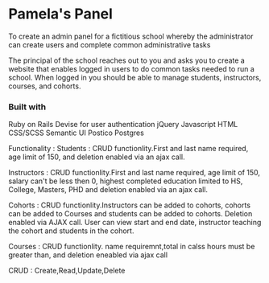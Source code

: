  <h1>Pamela's Panel</h1>
 
 To create an admin panel for a fictitious school whereby the administrator can create users and complete common administrative tasks
 
 The principal of the school reaches out to you and asks you to create a website that enables logged in users to do common tasks needed to run a school. When logged in you should be able to manage students, instructors, courses, and cohorts.
 
 <h3>Built with</h3>
 Ruby on Rails
 Devise for user authentication
 jQuery
 Javascript
 HTML
 CSS/SCSS
 Semantic UI
 Postico
 Postgres

Functionality :
Students : CRUD functionlity.First and last name required, age limit of 150, and deletion enabled via an ajax call.

Instructors : CRUD functionlity.First and last name required, age limit of 150, salary can't be less then 0, highest completed education limited to HS, College, Masters, PHD and deletion enabled via an ajax call.

Cohorts : CRUD functionlity.Instructors can be added to cohorts, cohorts can be added to Courses and students can be added to cohorts. Deletion enabled via AJAX call. User can view start and end date, instructor teaching the cohort and students in the cohort.

Courses : CRUD functionlity. name requiremnt,total in calss hours must be greater than, and deletion eneabled via ajax call

CRUD : Create,Read,Update,Delete
